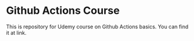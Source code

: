 # Github Actions Course
This is repository for Udemy course on Github Actions basics. You can find it at link.